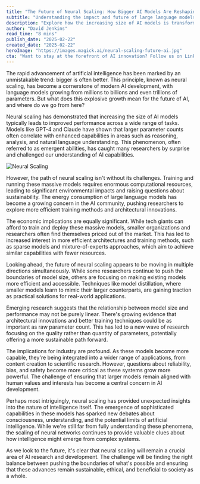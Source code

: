 ```yaml
---
title: "The Future of Neural Scaling: How Bigger AI Models Are Reshaping Technology"
subtitle: "Understanding the impact and future of large language models"
description: "Explore how the increasing size of AI models is transforming technology and our understanding of artificial intelligence. From emerging capabilities to sustainability challenges, discover what the future holds for neural scaling and its impact on industry and society."
author: "David Jenkins"
read_time: "8 mins"
publish_date: "2025-02-22"
created_date: "2025-02-22"
heroImage: "https://images.magick.ai/neural-scaling-future-ai.jpg"
cta: "Want to stay at the forefront of AI innovation? Follow us on LinkedIn for daily insights into neural scaling and the future of artificial intelligence. Join our community of tech enthusiasts and industry leaders shaping the future of AI!"
---
```


The rapid advancement of artificial intelligence has been marked by an unmistakable trend: bigger is often better. This principle, known as neural scaling, has become a cornerstone of modern AI development, with language models growing from millions to billions and even trillions of parameters. But what does this explosive growth mean for the future of AI, and where do we go from here?

Neural scaling has demonstrated that increasing the size of AI models typically leads to improved performance across a wide range of tasks. Models like GPT-4 and Claude have shown that larger parameter counts often correlate with enhanced capabilities in areas such as reasoning, analysis, and natural language understanding. This phenomenon, often referred to as emergent abilities, has caught many researchers by surprise and challenged our understanding of AI capabilities.

![Neural Scaling](https://i.magick.ai/generated-image-id)

However, the path of neural scaling isn't without its challenges. Training and running these massive models requires enormous computational resources, leading to significant environmental impacts and raising questions about sustainability. The energy consumption of large language models has become a growing concern in the AI community, pushing researchers to explore more efficient training methods and architectural innovations.

The economic implications are equally significant. While tech giants can afford to train and deploy these massive models, smaller organizations and researchers often find themselves priced out of the market. This has led to increased interest in more efficient architectures and training methods, such as sparse models and mixture-of-experts approaches, which aim to achieve similar capabilities with fewer resources.

Looking ahead, the future of neural scaling appears to be moving in multiple directions simultaneously. While some researchers continue to push the boundaries of model size, others are focusing on making existing models more efficient and accessible. Techniques like model distillation, where smaller models learn to mimic their larger counterparts, are gaining traction as practical solutions for real-world applications.

Emerging research suggests that the relationship between model size and performance may not be purely linear. There's growing evidence that architectural innovations and better training techniques could be as important as raw parameter count. This has led to a new wave of research focusing on the quality rather than quantity of parameters, potentially offering a more sustainable path forward.

The implications for industry are profound. As these models become more capable, they're being integrated into a wider range of applications, from content creation to scientific research. However, questions about reliability, bias, and safety become more critical as these systems grow more powerful. The challenge of ensuring that larger models remain aligned with human values and interests has become a central concern in AI development.

Perhaps most intriguingly, neural scaling has provided unexpected insights into the nature of intelligence itself. The emergence of sophisticated capabilities in these models has sparked new debates about consciousness, understanding, and the potential limits of artificial intelligence. While we're still far from fully understanding these phenomena, the scaling of neural networks continues to provide valuable clues about how intelligence might emerge from complex systems.

As we look to the future, it's clear that neural scaling will remain a crucial area of AI research and development. The challenge will be finding the right balance between pushing the boundaries of what's possible and ensuring that these advances remain sustainable, ethical, and beneficial to society as a whole.
